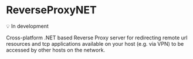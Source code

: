 # ReverseProxyNET

💡 In development

Cross-platform .NET based Reverse Proxy server for redirecting remote url resources and tcp applications available on your host (e.g. via VPN) to be accessed by other hosts on the network.